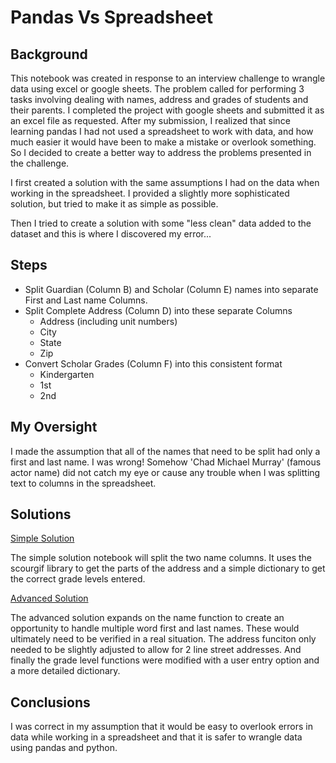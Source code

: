 # Pandas Vs Spreadsheet

## Background

This notebook was created in response to an interview challenge to wrangle data using excel or google sheets.  The problem called for performing 3 tasks involving dealing with names, address and grades of students and their parents.  I completed the project with google sheets and submitted it as an excel file as requested.  After my submission, I realized that since learning pandas I had not used a spreadsheet to work with data, and how much easier it would have been to make a mistake or overlook something. So I decided to create a better way to address the problems presented in the challenge. 

I first created a solution with the same assumptions I had on the data when working in the spreadsheet.  I provided a slightly more sophisticated solution, but tried to make it as simple as possible.  

Then I tried to create a solution with some "less clean" data added to the dataset and this is where I discovered my error...

## Steps

* Split Guardian (Column B) and Scholar (Column E) names into separate First and Last
name Columns.
* Split Complete Address (Column D) into these separate Columns
    *   Address (including unit numbers)
    *   City
    *   State
    *   Zip
* Convert Scholar Grades (Column F) into this consistent format
    *   Kindergarten
    *   1st
    *   2nd
## My Oversight 

I made the assumption that all of the names that need to be split had only a first and last name.  I was wrong! Somehow 'Chad Michael Murray' (famous actor name) did not catch my eye or cause any trouble when I was splitting text to columns in the spreadsheet.  

## Solutions

[Simple Solution](solution.ipynb)

The simple solution notebook will split the two name columns. It uses the scourgif library to get the parts of the address and a simple dictionary to get the correct grade levels entered.

[Advanced Solution](advanced_solution.ipynb)

The advanced solution expands on the name function to create an opportunity to handle multiple word first and last names.  These would ultimately need to be verified in a real situation.  The address funciton only needed to be slightly adjusted to allow for 2 line street addresses.  And finally the grade level functions were modified with a user entry option and a more detailed dictionary.


## Conclusions

I was correct in my assumption that it would be easy to overlook errors in data while working in a spreadsheet and that it is safer to wrangle data using pandas and python.